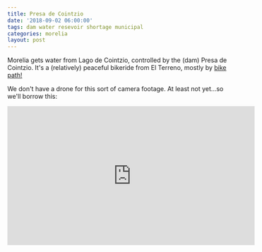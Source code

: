 ```yaml
---
title: Presa de Cointzio
date: '2018-09-02 06:00:00'
tags: dam water resevoir shortage municipal
categories: morelia
layout: post
---
```


Morelia gets water from Lago de Cointzio, controlled by the (dam) Presa de Cointzio. It's a (relatively) peaceful bikeride from El Terreno, mostly by [bike path!](https://reverdecer.annalisagross.com/2018/08/26/bike-paths/)

We don't have a drone for this sort of camera footage. At least not yet...so we'll borrow this:
<iframe width="560" height="315" src="https://www.youtube-nocookie.com/embed/Y2-kWIXzJMw" frameborder="0" allow="autoplay; encrypted-media" allowfullscreen></iframe>